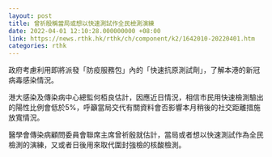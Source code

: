 ```yaml
---
layout: post
title: 曾祈殷稱當局或想以快速測試作全民檢測演練　
date: 2022-04-01 12:10:28.000000000 +08:00
link: https://news.rthk.hk/rthk/ch/component/k2/1642010-20220401.htm
categories: rthk
---
```


政府考慮利用即將派發「防疫服務包」內的「快速抗原測試劑」，了解本港的新冠病毒感染情況。

港大感染及傳染病中心總監何栢良估計，因應近日情況，相信市民用快速檢測驗出的陽性比例會低於5%，呼籲當局交代有關資料會否影響本月稍後的社交距離措施放寬情況。

醫學會傳染病顧問委員會聯席主席曾祈殷就估計，當局或者想以快速測試作為全民檢測的演練，又或者日後用來取代圍封強檢的核酸檢測。
